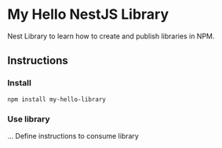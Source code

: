 # My Hello NestJS Library

Nest Library to learn how to create and publish libraries in NPM.
## Instructions
### Install
```npm install my-hello-library```
### Use library
... Define instructions to consume library